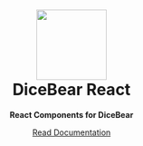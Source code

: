 <h1 align="center"><img src="https://dicebear.com/api/male/seed.svg?mood=happy" width="124" /> <br />DiceBear React</h1>
<p align="center">
  <strong>React Components for DiceBear</strong>
</p>

<p align="center">
  <a href="https://dicebear.com/">
    Read Documentation
  </a>
</p>
